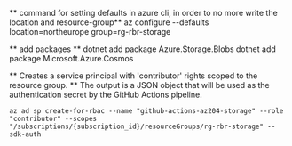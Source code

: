 ** command for setting defaults in azure cli, in order to no more write the location and resource-group**
az configure --defaults location=northeurope group=rg-rbr-storage

** add packages **
dotnet add package Azure.Storage.Blobs
dotnet add package Microsoft.Azure.Cosmos


** Creates a service principal with 'contributor' rights scoped to the resource group. **
The output is a JSON object that will be used as the authentication secret by the GitHub Actions pipeline.
```
az ad sp create-for-rbac --name "github-actions-az204-storage" --role "contributor" --scopes "/subscriptions/{subscription_id}/resourceGroups/rg-rbr-storage" --sdk-auth
```